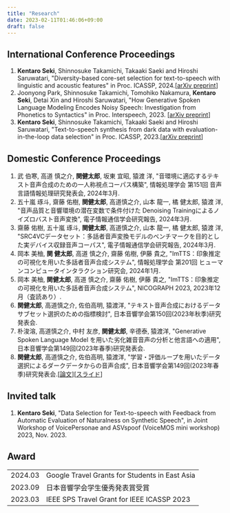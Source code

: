 ```yaml
---
title: "Research"
date: 2023-02-11T01:46:06+09:00
draft: false
---
```


## International Conference Proceedings
1. **Kentaro Seki**, Shinnosuke Takamichi, Takaaki Saeki and Hiroshi Saruwatari, "Diversity-based core-set selection for text-to-speech with linguistic and acoustic features" in Proc. ICASSP, 2024.[[arXiv preprint](https://arxiv.org/abs/2309.08127)]
1. Joonyong Park, Shinnosuke Takamichi, Tomohiko Nakamura, **Kentaro Seki**, Detai Xin and Hiroshi Saruwatari, "How Generative Spoken Language Modeling Encodes Noisy Speech: Investigation from Phonetics to Syntactics" in Proc. Interspeech, 2023. [[arXiv preprint](https://arxiv.org/abs/2306.00697)]
1. **Kentaro Seki**, Shinnosuke Takamichi, Takaaki Saeki and Hiroshi Saruwatari, "Text-to-speech synthesis from dark data with evaluation-in-the-loop data selection" in Proc. ICASSP, 2023.[[arXiv preprint](https://arxiv.org/abs/2210.14850)]

## Domestic Conference Proceedings
1. 武 伯寒, 高道 慎之介, **関健太郎**, 坂東 宜昭, 猿渡 洋, "音環境に適応するテキスト音声合成のための一人称視点コーパス構築", 情報処理学会 第151回 音声言語情報処理研究発表会, 2024年3月.
1. 五十嵐 琢斗, 齋藤 佑樹, **関健太郎**, 高道慎之介, 山本 龍一, 橘 健太郎, 猿渡 洋, "音声品質と音響環境の潜在変数で条件付けた Denoising Trainingによるノイズロバスト音声変換", 電子情報通信学会研究報告, 2024年3月.
1. 齋藤 佑樹, 五十嵐 琢斗, **関健太郎**, 高道慎之介, 山本 龍一, 橘 健太郎, 猿渡 洋, "SRC4VCデータセット：多話者音声変換モデルのベンチマークを目的とした実デバイス収録音声コーパス", 電子情報通信学会研究報告, 2024年3月.
1. 岡本 美柚, **関 健太郎**, 高道 慎之介, 齋藤 佑樹, 伊藤 貴之, "ImTTS：印象推定の可視化を用いた多話者音声合成システム", 情報処理学会 第201回 ヒューマンコンピュータインタラクション研究会, 2024年1月.
1. 岡本 美柚, **関健太郎**, 高道 慎之介, 齋藤 佑樹, 伊藤 貴之, "ImTTS：印象推定の可視化を用いた多話者音声合成システム", NICOGRAPH 2023, 2023年12月（査読あり）.
1. **関健太郎**, 高道慎之介, 佐伯高明, 猿渡洋, "テキスト音声合成におけるデータサブセット選択のための指標検討", 日本音響学会第150回(2023年秋季)研究発表会.
1. 朴浚溶, 高道慎之介, 中村 友彦, **関健太郎**, 辛德泰, 猿渡洋, "Generative Spoken Language Model を用いた劣化雑音音声の分析と他言語への適用", 日本音響学会第149回(2023年春季)研究発表会.
1. **関健太郎**, 高道慎之介, 佐伯高明, 猿渡洋, "学習・評価ループを用いたデータ選択によるダークデータからの音声合成", 日本音響学会第149回(2023年春季)研究発表会.[[論文](https://drive.google.com/file/d/1CjhVSW1ud5yviFVaV4hwQQxzAqdOKm0B/view?usp=share_link)][[スライド](https://drive.google.com/file/d/1-pYXJ__X9y0yIdZr8eY06vL7KIFpb0LJ/view?usp=share_link)]

## Invited talk
1. **Kentaro Seki**, "Data Selection for Text-to-speech with Feedback from Automatic Evaluation of Naturalness on Synthetic Speech", in Joint Workshop of VoicePersonae and ASVspoof (VoiceMOS mini workshop) 2023, Nov. 2023.

## Award
|         |                                                                |
| :------ | :------------------------------------------------------------- |
| 2024.03 | Google Travel Grants for Students in East Asia                 |
| 2023.09 | 日本音響学会学生優秀発表賞受賞                                 |
| 2023.03 | IEEE SPS Travel Grant for IEEE ICASSP 2023                     |
